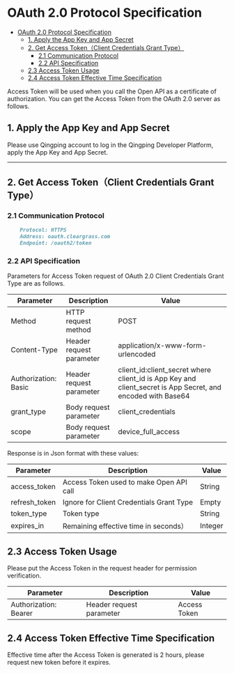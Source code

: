 # OAuth 2.0 Protocol Specification

- [OAuth 2.0 Protocol Specification](#oauth-20-protocol-specification)
  - [1. Apply the App Key and App Secret](#1-apply-the-app-key-and-app-secret)
  - [2. Get Access Token（Client Credentials Grant Type）](#2-get-access-tokenclient-credentials-grant-type)
    - [2.1 Communication Protocol](#21-communication-protocol)
    - [2.2 API Specification](#22-api-specification)
  - [2.3 Access Token Usage](#23-access-token-usage)
  - [2.4 Access Token Effective Time Specification](#24-access-token-effective-time-specification)

Access Token will be used when you call the Open API as a certificate of authorization. You can get the Access Token from the OAuth 2.0 server as follows.

## 1. Apply the App Key and App Secret

Please use Qingping account to log in the Qingping Developer Platform, apply the App Key and App Secret.

------

## 2. Get Access Token（Client Credentials Grant Type）

### 2.1 Communication Protocol

```markdown
    Protocol: HTTPS
    Address: oauth.cleargrass.com
    Endpoint: /oauth2/token
```

### 2.2 API Specification

Parameters for Access Token request of OAuth 2.0 Client Credentials Grant Type are as follows.

| Parameter            | Description              | Value                                                                                                       |
| -------------------- | ------------------------ | ----------------------------------------------------------------------------------------------------------- |
| Method               | HTTP request method      | POST                                                                                                        |
| Content-Type         | Header request parameter | application/x-www-form-urlencoded                                                                           |
| Authorization: Basic | Header request parameter | client_id:client_secret where client_id is App Key and client_secret is App Secret, and encoded with Base64 |
| grant_type           | Body request parameter   | client_credentials                                                                                          |
| scope                | Body request parameter   | device_full_access                                                                                          |

Response is in Json format with these values:

| Parameter     | Description                              | Value   |
| ------------- | ---------------------------------------- | ------- |
| access_token  | Access Token used to make Open API call  | String  |
| refresh_token | Ignore for Client Credentials Grant Type | Empty   |
| token_type    | Token type                               | String  |
| expires_in    | Remaining effective time in seconds）    | Integer |

## 2.3 Access Token Usage

Please put the Access Token in the request header for permission verification.

| Parameter             | Description              | Value        |
| --------------------- | ------------------------ | ------------ |
| Authorization: Bearer | Header request parameter | Access Token |

## 2.4 Access Token Effective Time Specification

Effective time after the Access Token is generated is 2 hours, please request new token before it expires.
